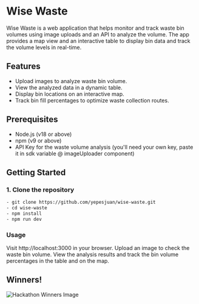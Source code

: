 # Wise Waste

Wise Waste is a web application that helps monitor and track waste bin volumes using image uploads and an API to analyze the volume. The app provides a map view and an interactive table to display bin data and track the volume levels in real-time.

## Features
- Upload images to analyze waste bin volume.
- View the analyzed data in a dynamic table.
- Display bin locations on an interactive map.
- Track bin fill percentages to optimize waste collection routes.

## Prerequisites
- Node.js (v18 or above)
- npm (v9 or above)
- API Key for the waste volume analysis (you'll need your own key, paste it in sdk variable @ imageUploader component)

## Getting Started

### 1. Clone the repository
```bash 
- git clone https://github.com/yepesjuan/wise-waste.git
- cd wise-waste
- npm install
- npm run dev
```

### Usage
Visit http://localhost:3000 in your browser.
Upload an image to check the waste bin volume.
View the analysis results and track the bin volume percentages in the table and on the map.

## Winners!
![Hackathon Winners Image](public/images/IMG_2976.PNG)
